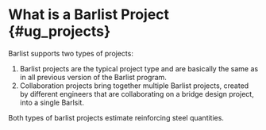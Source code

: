 What is a Barlist Project {#ug_projects}
============
Barlist supports two types of projects:

1. Barlist projects are the typical project type and are basically the same as in all previous version of the Barlist program.  
2. Collaboration projects bring together multiple Barlist projects, created by different engineers that are collaborating on a bridge design project, into a single Barlsit.

Both types of barlist projects estimate reinforcing steel quantities.